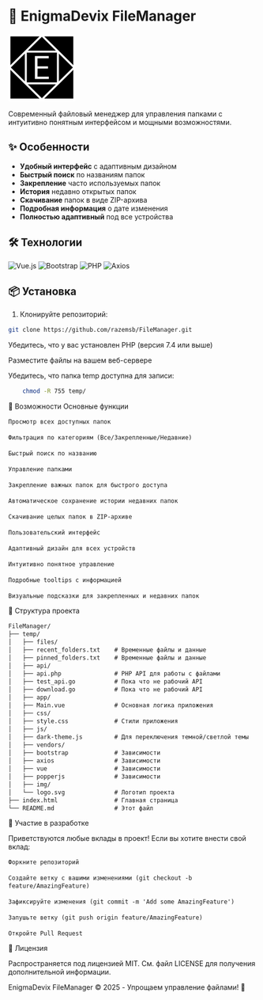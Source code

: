 # 📁 EnigmaDevix FileManager

![Logo](./temp/img/logo.svg)

Современный файловый менеджер для управления папками с интуитивно понятным интерфейсом и мощными возможностями.

## ✨ Особенности

- **Удобный интерфейс** с адаптивным дизайном
- **Быстрый поиск** по названиям папок
- **Закрепление** часто используемых папок
- **История** недавно открытых папок
- **Скачивание** папок в виде ZIP-архива
- **Подробная информация** о дате изменения
- **Полностью адаптивный** под все устройства

## 🛠 Технологии

![Vue.js](https://img.shields.io/badge/Vue.js-35495E?style=for-the-badge&logo=vuedotjs&logoColor=4FC08D)
![Bootstrap](https://img.shields.io/badge/Bootstrap-563D7C?style=for-the-badge&logo=bootstrap&logoColor=white)
![PHP](https://img.shields.io/badge/PHP-777BB4?style=for-the-badge&logo=php&logoColor=white)
![Axios](https://img.shields.io/badge/Axios-5A29E4?style=for-the-badge&logo=axios&logoColor=white)

## 📦 Установка

1. Клонируйте репозиторий:
```bash
git clone https://github.com/razemsb/FileManager.git
```
Убедитесь, что у вас установлен PHP (версия 7.4 или выше)

Разместите файлы на вашем веб-сервере

Убедитесь, что папка temp доступна для записи:

```bash
    chmod -R 755 temp/
```

🚀 Возможности
Основные функции

    Просмотр всех доступных папок

    Фильтрация по категориям (Все/Закрепленные/Недавние)

    Быстрый поиск по названию

    Управление папками

    Закрепление важных папок для быстрого доступа

    Автоматическое сохранение истории недавних папок

    Скачивание целых папок в ZIP-архиве

    Пользовательский интерфейс

    Адаптивный дизайн для всех устройств

    Интуитивно понятное управление

    Подробные tooltips с информацией

    Визуальные подсказки для закрепленных и недавних папок

📄 Структура проекта
```
FileManager/
├── temp/
│   ├── files/
│   ├── recent_folders.txt    # Временные файлы и данные
│   ├── pinned_folders.txt    # Временные файлы и данные
│   ├── api/   
│   ├── api.php               # PHP API для работы с файлами
│   ├── test_api.go           # Пока что не рабочий API
│   ├── download.go           # Пока что не рабочий API     
│   ├── app/
│   ├── Main.vue              # Основная логика приложения
│   ├── css/
│   ├── style.css             # Стили приложения
│   ├── js/                   
│   ├── dark-theme.js         # Для переключения темной/светлой темы
│   ├── vendors/
│   ├── bootstrap             # Зависимости
│   ├── axios                 # Зависимости
│   ├── vue                   # Зависимости
│   ├── popperjs              # Зависимости
│   ├── img/                
│   └── logo.svg              # Логотип проекта
├── index.html                # Главная страница
└── README.md                 # Этот файл
```

🤝 Участие в разработке

Приветствуются любые вклады в проект! Если вы хотите внести свой вклад:

    Форкните репозиторий

    Создайте ветку с вашими изменениями (git checkout -b feature/AmazingFeature)

    Зафиксируйте изменения (git commit -m 'Add some AmazingFeature')

    Запушьте ветку (git push origin feature/AmazingFeature)

    Откройте Pull Request

📜 Лицензия

Распространяется под лицензией MIT. См. файл LICENSE для получения дополнительной информации.

EnigmaDevix FileManager © 2025 - Упрощаем управление файлами! 🚀

